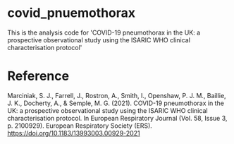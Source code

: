 # covid_pnuemothorax

This is the analysis code for 'COVID-19 pneumothorax in the UK: a prospective observational study using the ISARIC WHO clinical characterisation protocol'

# Reference
Marciniak, S. J., Farrell, J., Rostron, A., Smith, I., Openshaw, P. J. M., Baillie, J. K., Docherty, A., & Semple, M. G. (2021). COVID-19 pneumothorax in the UK: a prospective observational study using the ISARIC WHO clinical characterisation protocol. In European Respiratory Journal (Vol. 58, Issue 3, p. 2100929). European Respiratory Society (ERS). https://doi.org/10.1183/13993003.00929-2021
